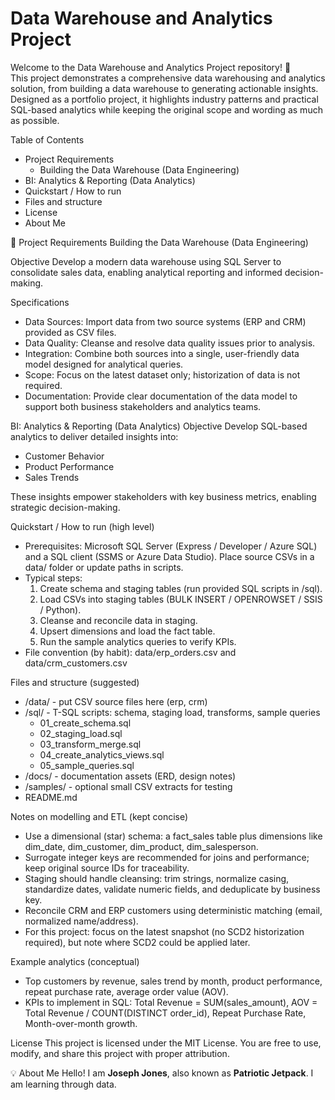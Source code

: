 # Data Warehouse and Analytics Project

Welcome to the Data Warehouse and Analytics Project repository! 🚀  
This project demonstrates a comprehensive data warehousing and analytics solution, from building a data warehouse to generating actionable insights. Designed as a portfolio project, it highlights industry patterns and practical SQL-based analytics while keeping the original scope and wording as much as possible.

Table of Contents
- Project Requirements
  - Building the Data Warehouse (Data Engineering)
- BI: Analytics & Reporting (Data Analytics)
- Quickstart / How to run
- Files and structure
- License
- About Me

🚀 Project Requirements
Building the Data Warehouse (Data Engineering)

Objective
Develop a modern data warehouse using SQL Server to consolidate sales data, enabling analytical reporting and informed decision-making.

Specifications
- Data Sources: Import data from two source systems (ERP and CRM) provided as CSV files.
- Data Quality: Cleanse and resolve data quality issues prior to analysis.
- Integration: Combine both sources into a single, user-friendly data model designed for analytical queries.
- Scope: Focus on the latest dataset only; historization of data is not required.
- Documentation: Provide clear documentation of the data model to support both business stakeholders and analytics teams.

BI: Analytics & Reporting (Data Analytics)
Objective
Develop SQL-based analytics to deliver detailed insights into:
- Customer Behavior
- Product Performance
- Sales Trends

These insights empower stakeholders with key business metrics, enabling strategic decision-making.

Quickstart / How to run (high level)
- Prerequisites: Microsoft SQL Server (Express / Developer / Azure SQL) and a SQL client (SSMS or Azure Data Studio). Place source CSVs in a data/ folder or update paths in scripts.
- Typical steps:
  1. Create schema and staging tables (run provided SQL scripts in /sql).
  2. Load CSVs into staging tables (BULK INSERT / OPENROWSET / SSIS / Python).
  3. Cleanse and reconcile data in staging.
  4. Upsert dimensions and load the fact table.
  5. Run the sample analytics queries to verify KPIs.
- File convention (by habit): data/erp_orders.csv and data/crm_customers.csv

Files and structure (suggested)
- /data/              - put CSV source files here (erp, crm)
- /sql/               - T-SQL scripts: schema, staging load, transforms, sample queries
  - 01_create_schema.sql
  - 02_staging_load.sql
  - 03_transform_merge.sql
  - 04_create_analytics_views.sql
  - 05_sample_queries.sql
- /docs/              - documentation assets (ERD, design notes)
- /samples/           - optional small CSV extracts for testing
- README.md

Notes on modelling and ETL (kept concise)
- Use a dimensional (star) schema: a fact_sales table plus dimensions like dim_date, dim_customer, dim_product, dim_salesperson.
- Surrogate integer keys are recommended for joins and performance; keep original source IDs for traceability.
- Staging should handle cleansing: trim strings, normalize casing, standardize dates, validate numeric fields, and deduplicate by business key.
- Reconcile CRM and ERP customers using deterministic matching (email, normalized name/address).
- For this project: focus on the latest snapshot (no SCD2 historization required), but note where SCD2 could be applied later.

Example analytics (conceptual)
- Top customers by revenue, sales trend by month, product performance, repeat purchase rate, average order value (AOV).
- KPIs to implement in SQL: Total Revenue = SUM(sales_amount), AOV = Total Revenue / COUNT(DISTINCT order_id), Repeat Purchase Rate, Month-over-month growth.

License
This project is licensed under the MIT License. You are free to use, modify, and share this project with proper attribution.

💡 About Me
Hello! I am **Joseph Jones**, also known as **Patriotic Jetpack**. I am learning through data.


